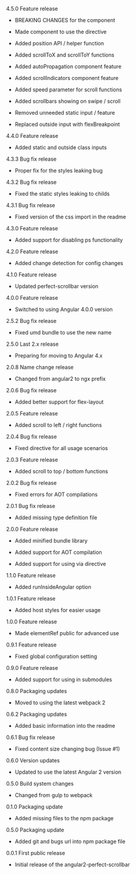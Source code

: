 4.5.0 Feature release

  * BREAKING CHANGES for the component

  - Made component to use the directive

  - Added position API / helper function

  - Added scrollToX and scrollToY functions

  - Added autoPropagation component feature

  - Added scrollIndicators component feature

  - Added speed parameter for scroll functions

  - Added scrollbars showing on swipe / scroll

  - Removed unneeded static input / feature

  - Replaced outside input with flexBreakpoint

4.4.0 Feature release

  - Added static and outside class inputs

4.3.3 Bug fix release

  - Proper fix for the styles leaking bug

4.3.2 Bug fix release

  - Fixed the static styles leaking to childs

4.3.1 Bug fix release

  - Fixed version of the css import in the readme

4.3.0 Feature release

  - Added support for disabling ps functionality

4.2.0 Feature release

  - Added change detection for config changes

4.1.0 Feature release

  - Updated perfect-scrollbar version

4.0.0 Feature release

  - Switched to using Angular 4.0.0 version

2.5.2 Bug fix release

  - Fixed umd bundle to use the new name

2.5.0 Last 2.x release

  - Preparing for moving to Angular 4.x

2.0.8 Name change release

  - Changed from angular2 to ngx prefix

2.0.6 Bug fix release

  - Added better support for flex-layout

2.0.5 Feature release

  - Added scroll to left / right functions

2.0.4 Bug fix release

  - Fixed directive for all usage scenarios

2.0.3 Feature release

  - Added scroll to top / bottom functions

2.0.2 Bug fix release

  - Fixed errors for AOT compilations

2.0.1 Bug fix release

  - Added missing type definition file

2.0.0 Feature release

  - Added minified bundle library

  - Added support for AOT compilation

  - Added support for using via directive

1.1.0 Feature release

  - Added runInsideAngular option

1.0.1 Feature release

  - Added host styles for easier usage

1.0.0 Feature release

  - Made elementRef public for advanced use

0.9.1 Feature release

  - Fixed global configuration setting

0.9.0 Feature release

  - Added support for using in submodules

0.8.0 Packaging updates

  - Moved to using the latest webpack 2

0.6.2 Packaging updates

  - Added basic information into the readme

0.6.1 Bug fix release

  - Fixed content size changing bug (Issue #1)

0.6.0 Version updates

  - Updated to use the latest Angular 2 version

0.5.0 Build system changes

  - Changed from gulp to webpack

0.1.0 Packaging update

  - Added missing files to the npm package

0.5.0 Packaging update

  - Added git and bugs url into npm package file

0.0.1 First public release

  - Initial release of the angular2-perfect-scrollbar
